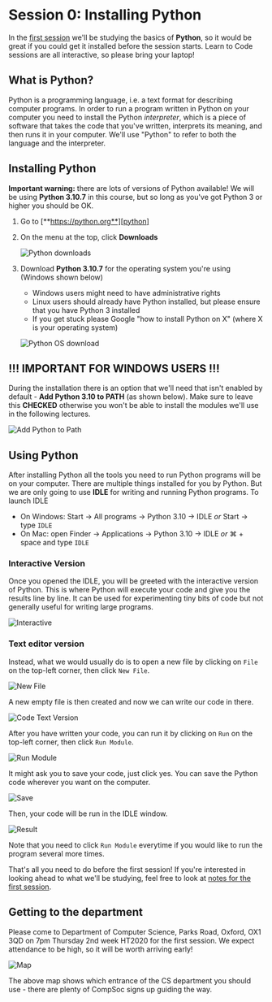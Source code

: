 # Session 0: Installing Python

In the [first session][session1] we'll be studying the basics of **Python**, so
it would be great if you could get it installed before the session starts. Learn
to Code sessions are all interactive, so please bring your laptop!

[session1]: https://github.com/oxcompsoc/learntocode/tree/master/session1

## What is Python?

Python is a programming language, i.e. a text format for describing computer
programs. In order to run a program written in Python on your computer you need
to install the Python *interpreter*, which is a piece of software that takes the
code that you've written, interprets its meaning, and then runs it in your
computer. We'll use "Python" to refer to both the language and the interpreter.

## Installing Python

**Important warning:** there are lots of versions of Python available! We will
be using **Python 3.10.7** in this course, but so long as you've got Python 3 or
higher you should be OK.

1. Go to [**https://python.org**][python]
2. On the menu at the top, click **Downloads**

    ![Python downloads](download1.png)

3. Download **Python 3.10.7** for the operating system you're using (Windows shown below)
    * Windows users might need to have administrative rights
    * Linux users should already have Python installed, but please ensure that
      you have Python 3 installed
    * If you get stuck please Google "how to install Python on X" (where X is
      your operating system)

    ![Python OS download](download1_new.PNG)

## !!! IMPORTANT FOR WINDOWS USERS !!!

During the installation there is an option that we'll need that isn't enabled by default - **Add Python 3.10 to PATH** (as shown below). Make sure to leave this **CHECKED** otherwise you won't be able to install the modules we'll use in the following lectures.

![Add Python to Path](install2_2020.PNG)

## Using Python

After installing Python all the tools you need to run Python programs will be on
your computer. There are multiple things installed for you by Python. But we are only going to use **IDLE** for writing and running Python
programs. To launch IDLE

* On Windows: Start &rarr; All programs &rarr; Python 3.10 &rarr; IDLE *or*
  Start &rarr; type `IDLE`
* On Mac: open Finder &rarr; Applications &rarr; Python 3.10 &rarr; IDLE *or*
  &#8984; + space and type `IDLE`

### Interactive Version
Once you opened the IDLE, you will be greeted with the interactive version of Python. This is where Python will execute your code and give you the results line by line. It can be used for experimenting tiny bits of code but not generally useful for writing large programs.

![Interactive](interactiveversion.png)

### Text editor version

Instead, what we would usually do is to open a new file by clicking on `File` on the top-left corner, then click `New File`.

![New File](newfile.png)

A new empty file is then created and now we can write our code in there.

![Code Text Version](codetextversion.png)

After you have written your code, you can run it by clicking on `Run` on the top-left corner, then click `Run Module`. 

![Run Module](runmodule.png)

It might ask you to save your code, just click yes. You can save the Python code wherever you want on the computer.

![Save](save.png)

Then, your code will be run in the IDLE window. 

![Result](result.png)

Note that you need to click `Run Module` everytime if you would like to run the program several more times.




That's all you need to do before the first session! If you're interested in
looking ahead to what we'll be studying, feel free to look at [notes for the first session][session1].

## Getting to the department

Please come to Department of Computer Science, Parks Road, Oxford, OX1 3QD on
7pm Thursday 2nd week HT2020 for the first session. We expect attendance to be
high, so it will be worth arriving early!

![Map](learntocodemap.png)

The above map shows which entrance of the CS department you should use - there
are plenty of CompSoc signs up guiding the way.

[python]: https://python.org
